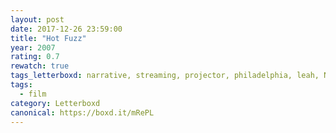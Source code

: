 ```yaml
---
layout: post 
date: 2017-12-26 23:59:00
title: "Hot Fuzz"
year: 2007
rating: 0.7
rewatch: true
tags_letterboxd: narrative, streaming, projector, philadelphia, leah, Netflix
tags:
  - film
category: Letterboxd
canonical: https://boxd.it/mRePL
---
```

